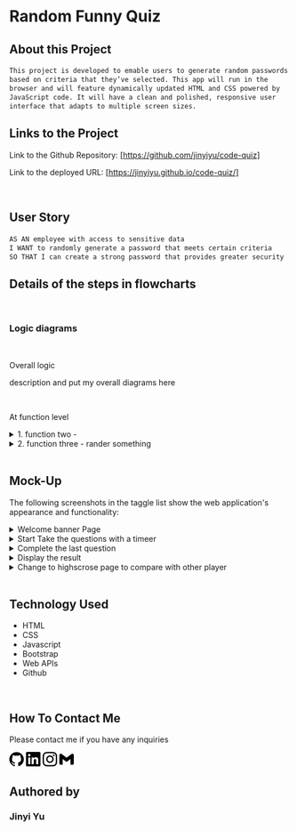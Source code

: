 # Random Funny Quiz

## About this Project

```
This project is developed to emable users to generate random passwords based on criteria that they’ve selected. This app will run in the browser and will feature dynamically updated HTML and CSS powered by JavaScript code. It will have a clean and polished, responsive user interface that adapts to multiple screen sizes.
```

## Links to the Project

Link to the Github Repository: [https://github.com/jinyiyu/code-quiz]

Link to the deployed URL: [https://jinyiyu.github.io/code-quiz/]

<br>

## User Story

```
AS AN employee with access to sensitive data
I WANT to randomly generate a password that meets certain criteria
SO THAT I can create a strong password that provides greater security
```

## Details of the steps in flowcharts

<br>

### Logic diagrams

<br>

Overall logic

description and put my overall diagrams here

<br>

At function level

<details>
<summary> 1. function two - </summary>

![display](./assets/image/display-start.png)

</details>

<details>
<summary> 2. function three - rander something</summary>

![display](./assets/image/display-start.png)

</details>

<br>

## Mock-Up

The following screenshots in the taggle list show the web application's appearance and functionality:

<details>
<summary> Welcome banner Page</summary>

![display](./assets/image/display-start.png)

</details>

<details>
<summary> Start Take the questions with a timeer</summary>

![display2](./assets/image/password-length.png)

</details>

<details>
<summary> Complete the last question</summary>

![display2](./assets/image/alert-length.png)

</details>

<details>
<summary> Display the result</summary>

![display2](./assets/image/password-characters1.png)
![display2](./assets/image/password-characters2.png)
![display2](./assets/image/password-characters3.png)
![display2](./assets/image/password-characters4.png)

</details>

<details>
<summary> Change to highscrose page to compare with other player</summary>

![display2](./assets/image/alert-characters.png)

</details>

<br>

## Technology Used

- HTML
- CSS
- Javascript
- Bootstrap
- Web APIs
- Github

<br />

## How To Contact Me

Please contact me if you have any inquiries

[<img height="26" width="26" src="https://raw.githubusercontent.com/jinyiyu/jinyiyu/main/icon/github.svg" />](https://github.com/jinyiyu)
[<img height="26" width="26" src="https://raw.githubusercontent.com/jinyiyu/jinyiyu/main/icon/linkedIn.svg" />](https://www.linkedin.com/in/jinyiyu/)
[<img height="26" width="26" src="https://raw.githubusercontent.com/jinyiyu/jinyiyu/main/icon/instagram.svg" />](https://www.instagram.com/jinyiyu517/)
[<img height="26" width="26" src="https://raw.githubusercontent.com/jinyiyu/jinyiyu/main/icon/gmail.svg" />](mailto:yujinyiicxk@gmail.com)

## Authored by

### **Jinyi Yu**
